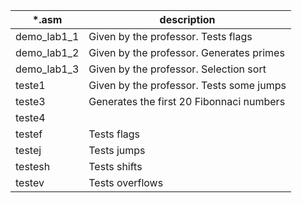 
\*.asm       | description
-------------|------------
demo_lab1_1  | Given by the professor. Tests flags
demo_lab1_2  | Given by the professor. Generates primes
demo_lab1_3  | Given by the professor. Selection sort
teste1       | Given by the professor. Tests some jumps
teste3       | Generates the first 20 Fibonnaci numbers
teste4       | 
testef       | Tests flags
testej       | Tests jumps
testesh      | Tests shifts
testev       | Tests overflows
